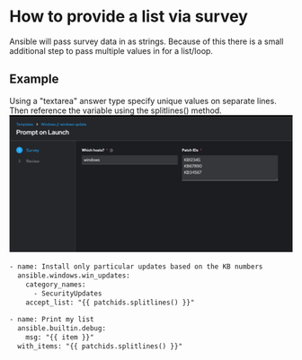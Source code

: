 # How to provide a list via survey
Ansible will pass survey data in as strings. Because of this there is a small additional step to pass multiple values in for a list/loop.

## Example
Using a "textarea" answer type specify unique values on separate lines. Then reference the variable using the splitlines() method.
![image](/images/survey_loop-1.png)
```ansible
- name: Install only particular updates based on the KB numbers
  ansible.windows.win_updates:
    category_names:
      - SecurityUpdates
    accept_list: "{{ patchids.splitlines() }}"
```
```ansible
- name: Print my list
  ansible.builtin.debug:
    msg: "{{ item }}"
  with_items: "{{ patchids.splitlines() }}"
```
